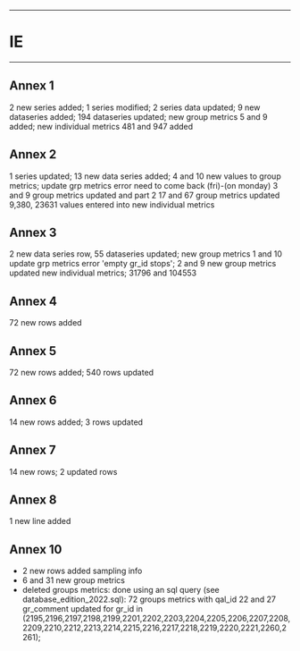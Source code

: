 -----------------------------------------------------------
# IE
-----------------------------------------------------------

## Annex 1
2 new series added;
1 series modified;
2 series data updated;
9 new dataseries added;
194 dataseries updated;
new group metrics 5 and 9 added;
new individual metrics 481 and 947 added


## Annex 2
1 series updated; 13 new data series added; 4 and 10 new values to group metrics;
update grp metrics error need to come back (fri)-(on monday) 3 and 9 group metrics updated and part 2 17 and 67 group metrics updated
9,380, 23631 values entered into new individual metrics

## Annex 3
2 new data series row, 55 dataseries updated; new group metrics 1 and 10
update grp metrics error  'empty gr_id stops'; 2 and 9 new group metrics updated
new individual metrics; 31796 and 104553

## Annex 4
72 new rows added

## Annex 5
72 new rows added;
540 rows updated

## Annex 6
14 new rows added;
3 rows updated

## Annex 7
14 new rows;
2 updated rows
## Annex 8
1 new line added


## Annex 10
* 2 new rows added sampling info
* 6 and 31 new group metrics
* deleted groups metrics: done using an sql query (see database_edition_2022.sql): 72 groups metrics with qal_id 22 and 27 gr_comment updated for gr_id in (2195,2196,2197,2198,2199,2201,2202,2203,2204,2205,2206,2207,2208,2209,2210,2212,2213,2214,2215,2216,2217,2218,2219,2220,2221,2260,2261);

